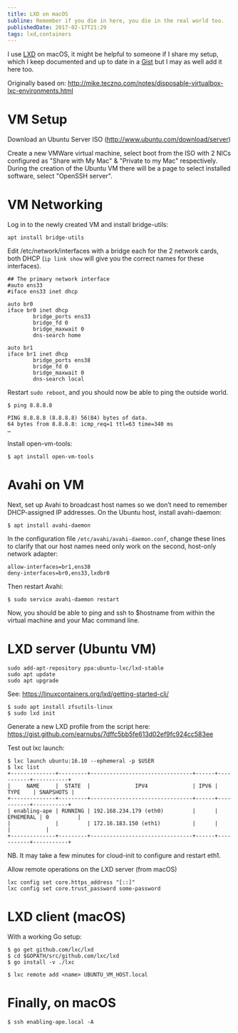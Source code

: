 ```yaml
---
title: LXD on macOS 
subline: Remember if you die in here, you die in the real world too.
publishedDate: 2017-02-17T21:29
tags: lxd,containers
---
```


I use [LXD](https://linuxcontainers.org/lxd/introduction/) on macOS, it might be
helpful to someone if I share my setup, which I keep documented and up to date
in a [Gist](https://gist.github.com/earnubs/eec3c6aa1e091c0a898c) but I may as
well add it here too.

Originally based on: http://mike.teczno.com/notes/disposable-virtualbox-lxc-environments.html

# VM Setup

Download an Ubuntu Server ISO (http://www.ubuntu.com/download/server)

Create a new VMWare virtual machine, select boot from the ISO with 2 NICs configured as "Share with My Mac" & "Private to my Mac" respectively. During the creation of the Ubuntu VM there will be a page to select installed software, select "OpenSSH server".

# VM Networking

Log in to the newly created VM and install bridge-utils:

```
apt install bridge-utils
```

Edit /etc/network/interfaces with a bridge each for the 2 network cards, both DHCP (`ip link show` will give you the correct names for these interfaces).

```
## The primary network interface
#auto ens33
#iface ens33 inet dhcp

auto br0
iface br0 inet dhcp
        bridge_ports ens33
        bridge_fd 0
        bridge_maxwait 0
        dns-search home

auto br1
iface br1 inet dhcp
        bridge_ports ens38
        bridge_fd 0
        bridge_maxwait 0
        dns-search local

```


Restart `sudo reboot`, and you should now be able to ping the outside world.

```
$ ping 8.8.8.8

PING 8.8.8.8 (8.8.8.8) 56(84) bytes of data.
64 bytes from 8.8.8.8: icmp_req=1 ttl=63 time=340 ms
…
```

Install open-vm-tools:

```
$ apt install open-vm-tools
```

# Avahi on VM

Next, set up Avahi to broadcast host names so we don’t need to remember DHCP-assigned IP addresses. On the Ubuntu host, install avahi-daemon:

```
$ apt install avahi-daemon
```

In the configuration file `/etc/avahi/avahi-daemon.conf`, change these lines to clarify that our host names need only work on the second, host-only network adapter:

```
allow-interfaces=br1,ens38
deny-interfaces=br0,ens33,lxdbr0
```

Then restart Avahi:

```
$ sudo service avahi-daemon restart
```
Now, you should be able to ping and ssh to $hostname from within the virtual machine and your Mac command line.

# LXD server (Ubuntu VM)

```
sudo add-apt-repository ppa:ubuntu-lxc/lxd-stable
sudo apt update
sudo apt upgrade
```

See: https://linuxcontainers.org/lxd/getting-started-cli/

```
$ sudo apt install zfsutils-linux
$ sudo lxd init
```

Generate a new LXD profile from the script here: https://gist.github.com/earnubs/7dffc5bb5fe613d02ef9fc924cc583ee

Test out lxc launch:

```
$ lxc launch ubuntu:16.10 --ephemeral -p $USER
$ lxc list
+--------------+---------+--------------------------------+------+-----------+-----------+
|     NAME     |  STATE  |              IPV4              | IPV6 |   TYPE    | SNAPSHOTS |
+--------------+---------+--------------------------------+------+-----------+-----------+
| enabling-ape | RUNNING | 192.168.234.179 (eth0)         |      | EPHEMERAL | 0         |
|              |         | 172.16.183.150 (eth1)          |      |           |           |
+--------------+---------+--------------------------------+------+-----------+-----------+
```

NB. It may take a few minutes for cloud-init to configure and restart eth1.

Allow remote operations on the LXD server (from macOS)
```
lxc config set core.https_address "[::]"
lxc config set core.trust_password some-password
```

# LXD client (macOS)

With a working Go setup:

```
$ go get github.com/lxc/lxd
$ cd $GOPATH/src/github.com/lxc/lxd
$ go install -v ./lxc
```

```
$ lxc remote add <name> UBUNTU_VM_HOST.local
```

# Finally, on macOS

```
$ ssh enabling-ape.local -A
```

